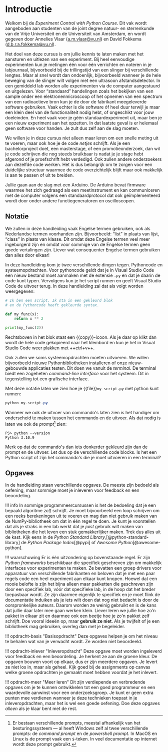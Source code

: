 # Introductie

Welkom bij de _Experiment Control with Python Course_. Dit vak wordt aangeboden aan studenten van de joint degree natuur- en sterrenkunde van de Vrije Universiteit en de Universiteit van Amsterdam, en wordt gegeven door Annelies Vlaar ([a.m.vlaar@vu.nl](mailto:a.m.vlaar@vu.nl)) en David Fokkema ([d.b.r.a.fokkema@vu.nl](mailto:d.b.r.a.fokkema@vu.nl)).

Het doel van deze cursus is om jullie kennis te laten maken met het aansturen en uitlezen van een experiment. Bij heel eenvoudige experimenten kun je metingen één voor één verrichten en noteren in je labjournaal, bijvoorbeeld bij de trillingstijd van een slinger bij verschillende lengtes. Maar al snel wordt dan ondoenlijk, bijvoorbeeld wanneer je de hele beweging van de slinger wilt volgen met een ultrasoon afstandsdetector. In een gemiddeld lab worden alle experimenten via de computer aangestuurd en uitgelezen. Voor <q>standaard</q> handelingen zoals het bekijken van een sample onder een elektronenmicroscoop of het opnemen van een spectrum van een radioactieve bron kun je de door de fabrikant meegeleverde software gebruiken. Vaak echter is die software óf heel duur terwijl je maar een klein deel van de functionaliteit nodig hebt, of ongeschikt voor jouw doeleinden. En heel vaak voer je géén standaardexperiment uit, maar ben je een nieuw experiment aan het opzetten. In dat laatste geval is er helemaal geen software voor handen. Je zult dus zelf aan de slag moeten.

We willen je in deze cursus niet alleen maar leren om een snelle meting uit te voeren, maar ook hoe je de code _netjes_ schrijft. Als je een bachelorproject doet, een masterstage, of een promotieonderzoek, dan wil je code schrijven die nog steeds bruikbaar is nadat je je stage hebt afgerond of je proefschrift hebt verdedigd. Ook zullen andere onderzoekers aan dezelfde code werken. Het is dus belangrijk om te zorgen voor een duidelijke structuur waarmee de code overzichtelijk blijft maar ook makkelijk is aan te passen of uit te breiden.

Jullie gaan aan de slag met een Arduino. De Arduino bevat firmware waarmee het zich gedraagd als een meetinstrument en kan communiceren met de computer volgens een standaardprotocol dat ook geïmplementeerd wordt door onder andere functiegeneratoren en oscilloscopen.


## Notatie

We zullen in deze handleiding vaak Engelse termen gebruiken, ook als Nederlandse termen voorhanden zijn. Bijvoorbeeld: <q>list</q> in plaats van lijst, <q>class</q> in plaats van klasse. Dit omdat deze Engelse termen veel meer ingeburgerd zijn en omdat voor sommige van de Engelse termen geen goede vertalingen zijn. Liever wat consequenter Engelse termen gebruiken dan alles door elkaar!

In deze handleiding kom je twee verschillende dingen tegen. Pythoncode en systeemopdrachten. Voor pythoncode geldt dat je in Visual Studio Code een nieuw bestand moet aanmaken met de extensie `.py` en dat je daarin de code kunt typen. Vervolgens kun je het script runnen en geeft Visual Studio Code de uitvoer terug. In deze handleiding zal dat als volgt worden weergegeven:
``` py
# Ik ben een script. Ik sta in een gekleurd blok 
# en de Pythoncode heeft gekleurde syntax.

def my_func(x):
    return x ** 2

print(my_func(2))
```
Rechtsboven in het blok staat een {{copy}}-icoon. Als je daar op klikt dan wordt de hele code gekopieerd naar het klembord en kun je het in Visual Studio Code weer plakken met ++ctrl+v++.

Ook zullen we soms systeemopdrachten moeten uitvoeren. We willen bijvoorbeeld nieuwe Pythonbibliotheken installeren of onze nieuw-gebouwde applicaties testen. Dit doen we vanuit de _terminal_. De terminal biedt een zogeheten _command-line interface_ voor het systeem. Dit in tegenstelling tot een grafische interface.

Met deze notatie laten we zien hoe je {{file}}`my-script.py` met python kunt runnen:
``` ps1 title="Terminal"
python my-script.py
```
Wanneer we ook de uitvoer van commando's laten zien is het handiger om onderscheid te maken tussen het commando en de uitvoer. Als dat nodig is laten we ook de _prompt_[^prompts] zien:
``` ps1con title="Terminal"
PS> python --version
Python 3.10.9
```
Merk op dat de commando's dan iets donkerder gekleurd zijn dan de prompt en de uitvoer. Let dus op de verschillende code blocks. Is het een Python script of zijn het commando's die je moet uitvoeren in een terminal?

[^prompts]: Er bestaan verschillende prompts, meestal afhankelijk van het besturingssysteem &mdash; al heeft Windows zelf al twee verschillende prompts: de _command prompt_ en de _powershell prompt_. In MacOS en Linux is de prompt vaak een `$`-teken. In veel documentatie op internet wordt deze prompt gebruikt.


## Opgaves

In de handleiding staan verschillende opgaves. De meeste zijn bedoeld als oefening, maar sommige moet je inleveren voor feedback en een beoordeling.

!!! info
    In sommige programmeercursussen is het de bedoeling dat je een bepaald algoritme _zelf_ schrijft. Je moet bijvoorbeeld een loop schrijven om een reeks berekeningen uit te voeren en mag dan niet gebruik maken van de NumPy-bibliotheek om dat in één regel te doen. Je kunt je voorstellen dat als je straks in een lab werkt dat je _juist_ gebruik wilt maken van bibliotheken die het leven een stuk gemakkerlijker maken. Trek dus alles uit de kast. Kijk eens in de _Python Standard Library_,[@python-standard-library] de _Python Package Index_[@pypi] of _Awesome Python_[@awesome-python].

!!! waarschuwing
    Er is één uitzondering op bovenstaande regel. Er zijn _Python frameworks_ beschikbaar die specifiek geschreven zijn om makkelijk interfaces voor experimenten te maken. Ze bevatten een groep drivers voor apparatuur van verschillende fabrikanten en beloven dat je met een paar regels code een heel experiment aan elkaar kunt knopen. Hoewel dat een mooie belofte is zijn het bijna alleen maar pakketten die geschreven zijn door een specifiek lab, vóór dat specifieke lab, in de hoop dat het breder toepasbaar wordt. Ze zijn daarmee eigenlijk te specifiek en je moet flink de documentatie induiken als je iets wilt doen dat nog niet bedacht is door de oorspronkelijke auteurs. Daarom worden ze weinig gebruikt en is de kans dat jullie daar later mee gaan werken klein. Liever leren we jullie hoe zo'n pakket in elkaar zit en daarmee ook een beetje hoe je zo'n pakket zelf schrijft. Doe vooral ideeën op, maar __gebruik ze niet__. Als je twijfelt of je een bibliotheek mag gebruiken, overleg dan met je begeleider.

!!! opdracht-basis "Basisopdracht"
    Deze opgaves helpen je om het niveau te behalen wat van je verwacht wordt. Ze worden niet beoordeeld.

!!! opdracht-inlever "Inleveropdracht"
    Deze opgave moet worden ingeleverd voor feedback en een beoordeling. Je herkent ze aan de groene kleur. De opgaven bouwen voort op elkaar, dus er zijn meerdere opgaven. Je levert ze niet los in, maar als geheel. Kijk goed bij de assignments op canvas welke groene opdrachten je gemaakt moet hebben voordat je het inlevert. 


!!! opdracht-meer "Meer leren"
    Dit zijn verdiepende en verbredende opgaves om je te kunnen ontwikkelen tot een goed programmeur en een waardevolle aanwinst voor een onderzoeksgroep. Je kunt er geen extra punten mee verdienen wanneer je deze technieken toepast in je inleveropdrachten, maar het is wel een goede oefening. Doe deze opgaves _alleen_ als je klaar bent met de rest.
